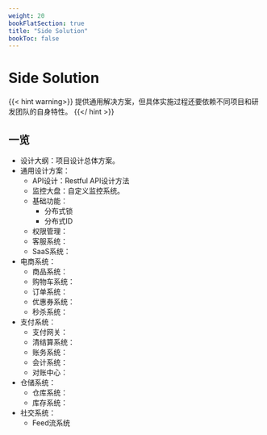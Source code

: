 ```yaml
---
weight: 20
bookFlatSection: true
title: "Side Solution"
bookToc: false
---
```


# Side Solution

{{< hint warning>}}
提供通用解决方案，但具体实施过程还要依赖不同项目和研发团队的自身特性。
{{</ hint >}}

## 一览

- 设计大纲：项目设计总体方案。
- 通用设计方案：
	+ API设计：Restful API设计方法
	+ 监控大盘：自定义监控系统。
	+ 基础功能：
		* 分布式锁
		* 分布式ID
	+ 权限管理：
	+ 客服系统：
	+ SaaS系统：
- 电商系统：
	+ 商品系统：
	+ 购物车系统：
	+ 订单系统：
	+ 优惠券系统：
	+ 秒杀系统：
- 支付系统：
	+ 支付网关：
	+ 清结算系统：
	+ 账务系统：
	+ 会计系统：
	+ 对账中心：
- 仓储系统：
	+ 仓库系统：
	+ 库存系统：
- 社交系统：
	+ Feed流系统